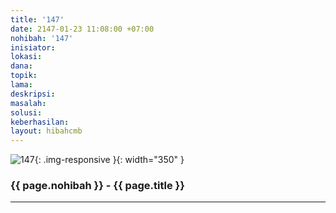 ```yaml
---
title: '147'
date: 2147-01-23 11:08:00 +07:00
nohibah: '147'
inisiator: 
lokasi: 
dana: 
topik: 
lama: 
deskripsi: 
masalah: 
solusi: 
keberhasilan: 
layout: hibahcmb
---
```


![147](/static/img/hibahcmb/147.png){: .img-responsive }{: width="350" }

### {{ page.nohibah }} - {{ page.title }}

---
